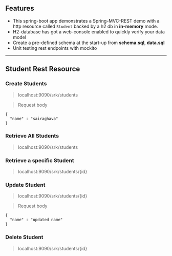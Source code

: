 ## Features
- This spring-boot app demonstrates a Spring-MVC-REST demo with a http resource called `Student` backed by a h2 db in **in-memory** mode.
- H2-database has got a web-console enabled to quickly verify your data model
- Create a pre-defined schema at the start-up from **schema.sql**, **data.sql**
- Unit testing rest endpoints with mockito 
---

## Student Rest Resource

### Create Students

> localhost:9090/srk/students

> Request body

    {
      "name" : "sairaghava"
    }

### Retrieve All Students

> localhost:9090/srk/students

### Retrieve a specific Student

> localhost:9090/srk/students/{id}

### Update Student

> localhost:9090/srk/students/{id}

> Request body

    {
      "name" : "updated name"
    }

### Delete Student

> localhost:9090/srk/students/{id}
